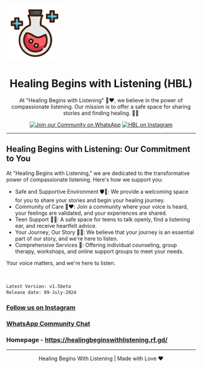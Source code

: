 <img src="https://raw.githubusercontent.com/zigzag-007/Healing-Begins-With-Listening/main/images/favicon.png" alt="HBL Logo" width="150">

<h1 align="center">Healing Begins with Listening (HBL)</h1>

<p align="center">At "Healing Begins with Listening" 🦻❤️, we believe in the power of compassionate listening. Our mission is to offer a safe space for sharing stories and finding healing. 🌿💬</p>

<p align="center">
    <a href="https://chat.whatsapp.com/HOpNF17IrEHEGRIRYNLMSs"><img src="https://img.shields.io/badge/Join%20our%20community%20on%20WhatsApp-green?style=social&logo=whatsapp" alt="Join our Community on WhatsApp" title="Join our Community on WhatsApp"></a>
    <a href="https://www.instagram.com/healingbeginswithlistening2024/"><img src="https://img.shields.io/badge/Follow%20us%20on%20Instagram--blue?style=social&logo=instagram" alt="HBL on Instagram" title="HBL on Instagram"></a>
</p>

<hr>

## Healing Begins with Listening: Our Commitment to You

At "Healing Begins with Listening," we are dedicated to the transformative power of compassionate listening. Here's how we support you:

-   Safe and Supportive Environment 🛡️💬: We provide a welcoming space for you to share your stories and begin your healing journey.
-   Community of Care 👥❤️: Join a community where your voice is heard, your feelings are validated, and your experiences are shared.
-   Teen Support 👦👧: A safe space for teens to talk openly, find a listening ear, and receive heartfelt advice.
-   Your Journey, Our Story 📖✨: We believe that your journey is an essential part of our story, and we're here to listen.
-   Comprehensive Services 🌟: Offering individual counseling, group therapy, workshops, and online support groups to meet your needs.

Your voice matters, and we're here to listen.

</br>

```
Latest Version: v1.5beta
Release date: 09-July-2024
```

### [Follow us on Instagram](https://www.instagram.com/healingbeginswithlistening2024/)
### [WhatsApp Community Chat](https://chat.whatsapp.com/HOpNF17IrEHEGRIRYNLMSs)
### Homepage - https://healingbeginswithlistening.rf.gd/

---

<p align="center"> Healing Begins With Listening | Made with Love ❤️</p>
